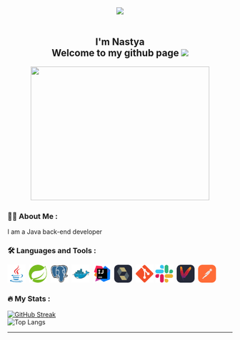 <div id="header" align="center">
  <img src="https://media.giphy.com/media/Qp8JVw4n37No6spF3s/giphy.gif" width="150"/>
</div>

<div align="center"> 
<img src="https://komarev.com/ghpvc/?username=DembitskaiaAA&style=flat-square&color=blue" alt=""/>
</div>

<h2 align="center">
  I'm Nastya <br>
  Welcome to my github page
  <img src="https://media.giphy.com/media/hvRJCLFzcasrR4ia7z/giphy.gif" width="30px"/>
</h2>

<div align="center">
  <img src="https://media.giphy.com/media/v1.Y2lkPTc5MGI3NjExN2prdjVoaDE4d2xsbjJ2YTU0Zm84bzQ5ZDVjenpvZ2FldzZkYW5jaSZlcD12MV9pbnRlcm5hbF9naWZfYnlfaWQmY3Q9Zw/qgQUggAC3Pfv687qPC/giphy.gif" width="400" height="300"/>
</div>

### :woman_technologist: About Me :
I am a Java back-end developer

### :hammer_and_wrench: Languages and Tools :
<div>
  <img src="https://github.com/devicons/devicon/blob/master/icons/java/java-original.svg" title="Java" alt="Java" width="40" height="40"/>&nbsp;
  <img src="https://github.com/devicons/devicon/blob/master/icons/spring/spring-original.svg" title="Spring" alt="Spring" width="40" height="40"/>&nbsp;
  <img src="https://github.com/devicons/devicon/blob/master/icons/postgresql/postgresql-original.svg" title="Postgresql" alt="Postgresql" width="40" height="40"/>&nbsp;
<img src="https://github.com/devicons/devicon/blob/master/icons/docker/docker-original.svg" title="Docker" alt="Docker" width="40" height="40"/>&nbsp;
<img src="https://github.com/devicons/devicon/blob/master/icons/intellij/intellij-original.svg" title="Intellij" alt="Intellij" width="40" height="40"/>&nbsp;
<img src="https://github.com/tandpfun/skill-icons/blob/main/icons/Hibernate-Dark.svg" title="Hibernate" alt="Hibernate" width="40" height="40"/>&nbsp;
<img src="https://github.com/devicons/devicon/blob/master/icons/git/git-original.svg" title="Git" **alt="Git" width="40" height="40"/>
<img src="https://github.com/devicons/devicon/blob/master/icons/slack/slack-original.svg" title="Slack" alt="Slack" width="40" height="40"/>&nbsp;
<img src="https://github.com/tandpfun/skill-icons/blob/main/icons/Maven-Dark.svg" title="Maven" alt="Maven" width="40" height="40"/>&nbsp;
<img src="https://github.com/tandpfun/skill-icons/blob/main/icons/Postman.svg" title="Postman" alt="Postman" width="40" height="40"/>&nbsp;
  
</div>

### :fire: My Stats :

[![GitHub Streak](https://streak-stats.demolab.com/?user=DembitskaiaAA)](https://git.io/streak-stats) <br>
![Top Langs](https://github-readme-stats.vercel.app/api/top-langs/?username=DembitskaiaAA&layout=compact)

---





